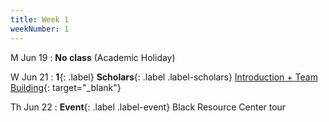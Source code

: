 ```yaml
---
title: Week 1
weekNumber: 1
---
```


M Jun 19
: **No class** (Academic Holiday)

W Jun 21
: **1**{: .label} **Scholars**{: .label .label-scholars} [Introduction + Team Building](https://docs.google.com/presentation/d/1hwwbuW74Bo2cWMhD2XlL3PajM2iMLLDri2AY14KFF7s/edit?usp=sharing){: target="_blank"}

Th Jun 22
: **Event**{: .label .label-event}  Black Resource Center tour
